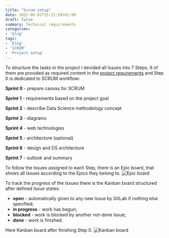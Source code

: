```yaml
---
title: "Scrum setup"
date: 2022-05-01T15:21:59+02:00
draft: false
summary: Technical requirements
categories:
- 'blog'
tags:
- 'blog'
- 'SCRUM'
- 'Project setup'
---
```


To structure the tasks in the project I devided all Issues into 7 Steps, 6 of them are provided as required content in the [project requirements](https://lukashuber.notion.site/SE-Portfolio-d319a318fde2409a9fb83f4afee992d8) and Step 0 is dedicated to SCRUM workflow:

**Sprint 0** - prepare canvas for SCRUM

**Sprint 1** - requirements based on the project goal

**Sprint 2** - describe Data Science methodology concept

**Sprint 3** - diagrams

**Sprint 4** - web technologies

**Sprint 5** - architecture (optional)

**Sprint 6** - design and DS architecture

**Sprint 7** - outlook and summary

To follow the Issues assigned to each Step, there is an Epic board, that shows all Issues according to the Epics they belong to.
![Epic board](https://gitlab.web.fh-kufstein.ac.at/anna.fedorova/recipe2pdf/-/raw/main/photo_protocol/scrum_epic_board_1.JPG)

To track the progress of the Issues there is the Kanban board structured after defined Issue states:
- **open** - automatically given to any new Issue by GitLab if nothing else specified;
- **in progress** - work has begun;
- **blocked** - work is blocked by another not-done Issue;
- **done** - work is finished.

Here Kanban board after finishing Step 0.
![Kanban board](https://gitlab.web.fh-kufstein.ac.at/anna.fedorova/recipe2pdf/-/raw/main/photo_protocol/scrum_kanban_board_1.JPG)
<!--more-->